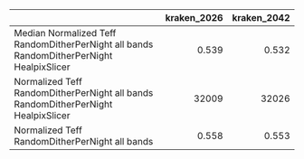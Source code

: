 |                                                                                          |   kraken_2026 |   kraken_2042 |
|:-----------------------------------------------------------------------------------------|--------------:|--------------:|
| Median Normalized Teff RandomDitherPerNight all bands RandomDitherPerNight HealpixSlicer |         0.539 |         0.532 |
| Normalized Teff RandomDitherPerNight all bands RandomDitherPerNight HealpixSlicer        |     32009     |     32026     |
| Normalized Teff RandomDitherPerNight all bands                                           |         0.558 |         0.553 |
